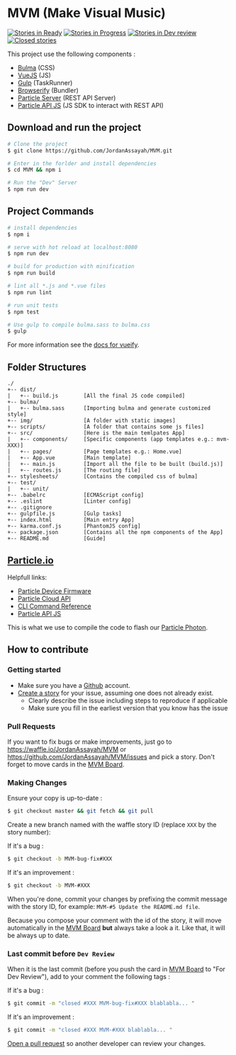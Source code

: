 # MVM (Make Visual Music)
[![Stories in Ready](https://badge.waffle.io/JordanAssayah/MVM.png?label=ready&title=Ready)](https://waffle.io/JordanAssayah/MVM)
[![Stories in Progress](https://badge.waffle.io/JordanAssayah/MVM.png?label=In%20Progress&title=In%20Progress)](https://waffle.io/JordanAssayah/MVM)
[![Stories in Dev review](https://badge.waffle.io/JordanAssayah/MVM.png?label=In%20Dev%20Review&title=For%20Dev%20Review)](https://waffle.io/JordanAssayah/MVM)
[![Closed stories](https://badge.waffle.io/JordanAssayah/MVM.png?label=done&title=Done)](https://waffle.io/JordanAssayah/MVM)

This project use the following components :
- [Bulma](http://bulma.io "Framework CSS based on Flexbox") (CSS)
- [VueJS](https://vuejs.org "Framework JavaScript similar to React") (JS)
- [Gulp](https://gulpjs.com "Task Runner") (TaskRunner)
- [Browserify](http://browserify.org "JavaScript Bundler") (Bundler)
- [Particle Server](https://github.com/spark/spark-server "REST API Server") (REST API Server)
- [Particle API JS](https://docs.particle.io/reference/javascript/ "JS SDK") (JS SDK to interact with REST API)

## Download and run the project

```bash
# Clone the project
$ git clone https://github.com/JordanAssayah/MVM.git

# Enter in the forlder and install dependencies
$ cd MVM && npm i

# Run the "Dev" Server
$ npm run dev
```

## Project Commands

```bash
# install dependencies
$ npm i

# serve with hot reload at localhost:8080
$ npm run dev

# build for production with minification
$ npm run build

# lint all *.js and *.vue files
$ npm run lint

# run unit tests
$ npm test

# Use gulp to compile bulma.sass to bulma.css
$ gulp
```

For more information see the [docs for vueify](https://github.com/vuejs/vueify).

## Folder Structures

```
./
+-- dist/
|   +-- build.js        [All the final JS code compiled]
+-- bulma/
|   +-- bulma.sass      [Importing bulma and generate customized style]
+-- img/                [A folder with static images]
+-- scripts/            [A folder that contains some js files]
+-- src/                [Here is the main temlpates App]
|   +-- components/     [Specific components (app templates e.g.: mvm-XXX)]
|   +-- pages/          [Page templates e.g.: Home.vue]
|   +-- App.vue         [Main template]
|   +-- main.js         [Import all the file to be built (build.js)]
|   +-- routes.js       [The routing file]
+-- stylesheets/        [Contains the compiled css of bulma]
+-- test/
|   +-- unit/
+-- .babelrc            [ECMAScript config]
+-- .eslint             [Linter config]
+-- .gitignore
+-- gulpfile.js         [Gulp tasks]
+-- index.html          [Main entry App]
+-- karma.conf.js       [PhantomJS config]
+-- package.json        [Contains all the npm components of the App]
+-- README.md           [Guide]
```

## [Particle.io](https://particle.io)

Helpfull links:

- [Particle Device Firmware](https://docs.particle.io/reference/firmware/photon/)
- [Particle Cloud API](https://docs.particle.io/reference/api/)
- [CLI Command Reference](https://docs.particle.io/reference/cli/)
- [Particle API JS](https://docs.particle.io/reference/javascript/)

This is what we use to compile the code to flash our [Particle Photon](https://www.particle.io/prototype).

## How to contribute
### Getting started

* Make sure you have a [Github](https://github.com/signup/free) account.
* [Create a story](https://waffle.io/JordanAssayah/MVM) for your issue, assuming one does not already exist.
	* Clearly describe the issue including steps to reproduce if applicable
	* Make sure you fill in the earliest version that you know has the issue

### Pull Requests
If you want to fix bugs or make improvements, just go to https://waffle.io/JordanAssayah/MVM or https://github.com/JordanAssayah/MVM/issues and pick a story.
Don't forget to move cards in the [MVM Board](https://waffle.io/JordanAssayah/MVM).

### Making Changes

Ensure your copy is up-to-date :

```bash
$ git checkout master && git fetch && git pull
```

Create a new branch named with the waffle story ID (replace `XXX` by the story number):

If it's a bug :

```bash
$ git checkout -b MVM-bug-fix#XXX
```

If it's an improvement :

```bash
$ git checkout -b MVM-#XXX
```

When you're done, commit your changes by prefixing the commit message with the story ID, for example: `MVM-#5 Update the README.md file`.

Because you compose your comment with the id of the story, it will move automatically in the [MVM Board](https://waffle.io/JordanAssayah/MVM) **but** always take a look a it.
Like that, it will be always up to date.

### Last commit before `Dev Review`

When it is the last commit (before you push the card in [MVM Board](https://waffle.io/JordanAssayah/MVM) to "For Dev Review"), add to your comment the following tags :

If it's a bug :

```bash
$ git commit -m "closed #XXX MVM-bug-fix#XXX blablabla... "
```

If it's an improvement :

```bash
$ git commit -m "closed #XXX MVM-#XXX blablabla... "
```

[Open a pull request](https://github.com/liip/zebra/compare) so another developer can review your changes.
